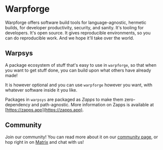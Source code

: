 # Warpforge
Warpforge offers software build tools for language-agnostic, hermetic builds, for developer productivity, security, and sanity.  It's tooling for developers.  It's open source.  It gives reproducible environments, so you can do reproducible work.  And we hope it'll take over the world.

## Warpsys
A package ecosystem of stuff that's easy to use in `warpforge`, so that when you want to get stuff done, you can build upon what others have already made!  

It is however optional and you can use `warpforge` however you want, with whatever software inside it you like.

Packages in `warpsys` are packaged as *Zapps* to make them zero-dependency and path-agnostic. More information on Zapps is available at [https://zapps.app](https://zapps.app).

## Community
Join our community! You can read more about it on our [community page](/community.md), or hop right in on [Matrix](https://matrix.to/#/#warpforge:matrix.org) and chat with us!